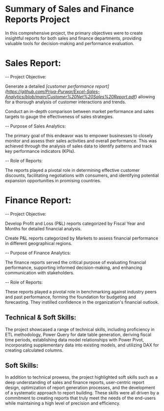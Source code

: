 # Summary of Sales and Finance Reports Project

In this comprehensive project, the primary objectives were to create insightful reports for both sales and finance departments, providing valuable tools for decision-making and performance evaluation.

# Sales Report:
-- Project Objective:

Generate a detailed _[customer performance report] (https://github.com/Priya-Purwar/Excel-Sales-Analytics/blob/main/Customer%20Net%20Sales%20Report.pdf)_ allowing for a thorough analysis of customer interactions and trends.

Conduct an in-depth comparison between market performance and sales targets to gauge the effectiveness of sales strategies.

-- Purpose of Sales Analytics:

The primary goal of this endeavor was to empower businesses to closely monitor and assess their sales activities and overall performance. This was achieved through the analysis of sales data to identify patterns and track key performance indicators (KPIs).

-- Role of Reports:

The reports played a pivotal role in determining effective customer discounts, facilitating negotiations with consumers, and identifying potential expansion opportunities in promising countries.

# Finance Report:
-- Project Objective:

Develop Profit and Loss (P&L) reports categorized by Fiscal Year and Months for detailed financial analysis.

Create P&L reports categorized by Markets to assess financial performance in different geographical regions.

-- Purpose of Finance Analytics:

The finance reports served the critical purpose of evaluating financial performance, supporting informed decision-making, and enhancing communication with stakeholders.

-- Role of Reports:

These reports played a pivotal role in benchmarking against industry peers and past performance, forming the foundation for budgeting and forecasting. They instilled confidence in the organization's financial outlook.

## Technical & Soft Skills:
The project showcased a range of technical skills, including proficiency in ETL methodology, Power Query for date table generation, deriving fiscal time periods, establishing data model relationships with Power Pivot, incorporating supplementary data into existing models, and utilizing DAX for creating calculated columns.

## Soft Skills:
In addition to technical prowess, the project highlighted soft skills such as a deep understanding of sales and finance reports, user-centric report design, optimization of report generation processes, and the development of a systematic approach to report building. These skills were all driven by a commitment to creating reports that truly meet the needs of the end-users while maintaining a high level of precision and efficiency.






